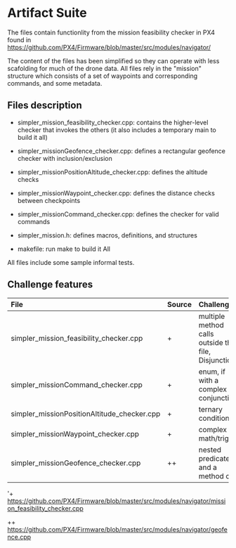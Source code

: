 # Artifact Suite #

The files contain functionlity from the mission feasibility checker in PX4 found in https://github.com/PX4/Firmware/blob/master/src/modules/navigator/ 

The content of the files has been simplified so they can operate with less scafolding for much of the drone data. 
All files rely in the "mission" structure which consists of a set of waypoints and corresponding commands, and some metadata.

## Files description ##

- simpler_mission_feasibility_checker.cpp: contains the higher-level checker that invokes the others (it also includes a temporary main to build it all)

- simpler_missionGeofence_checker.cpp: defines a rectangular geofence checker with inclusion/exclusion

- simpler_missionPositionAltitude_checker.cpp: defines the altitude checks

- simpler_missionWaypoint_checker.cpp: defines the distance checks between checkpoints

- simpler_missionCommand_checker.cpp: defines the checker for valid commands

- simpler_mission.h: defines macros, definitions, and structures

- makefile: run make to build it All

All files include some sample informal tests. 

## Challenge features ##

File | Source | Challenge
| :--- |  :---  |  :--- 
 simpler_mission_feasibility_checker.cpp | + | multiple method calls outside the file, Disjunction
simpler_missionCommand_checker.cpp |  + | enum, if with a complex conjunction
simpler_missionPositionAltitude_checker.cpp | + | ternary conditional
simpler_missionWaypoint_checker.cpp |+ |  complex math/trig
simpler_missionGeofence_checker.cpp | ++ | nested predicates and a method call

'+  https://github.com/PX4/Firmware/blob/master/src/modules/navigator/mission_feasibility_checker.cpp

++ https://github.com/PX4/Firmware/blob/master/src/modules/navigator/geofence.cpp
